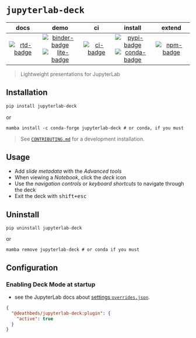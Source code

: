 # `jupyterlab-deck`

|        docs         |                        demo                         |        ci         |                      install                      |       extend        |
| :-----------------: | :-------------------------------------------------: | :---------------: | :-----------------------------------------------: | :-----------------: |
| [![rtd-badge]][rtd] | [![binder-badge]][binder]<br/>[![lite-badge]][lite] | [![ci-badge]][ci] | [![pypi-badge]][pypi]<br/>[![conda-badge]][conda] | [![npm-badge]][npm] |

[binder-badge]: https://mybinder.org/badge_logo.svg
[binder]:
  https://mybinder.org/v2/gh/deathbeds/jupyterlab-deck/HEAD?urlpath=lab/tree/examples/README.ipynb
[ci-badge]: https://img.shields.io/github/workflow/status/deathbeds/jupyterlab-deck/CI
[ci]: https://github.com/deathbeds/jupyterlab-deck/actions?query=branch%3Amain
[rtd-badge]: https://img.shields.io/readthedocs/jupyterlab-deck
[rtd]: https://jupyterlab-deck.rtfd.io
[lite-badge]:
  https://raw.githubusercontent.com/jupyterlite/jupyterlite/main/docs/_static/badge-launch.svg
[lite]:
  https://jupyterlab-deck.rtfd.io/en/stable/_static/lab/index.html?path=README.ipynb
[conda-badge]: https://img.shields.io/conda/vn/conda-forge/jupyterlab-deck
[conda]: https://anaconda.org/conda-forge/jupyterlab-deck
[pypi-badge]: https://img.shields.io/pypi/v/jupyterlab-deck
[pypi]: https://pypi.org/project/jupyterlab-deck/
[npm]: https://npmjs.com/package/@deathbeds/jupyterlab-deck
[npm-badge]: https://img.shields.io/npm/v/@deathbeds/jupyterlab-deck

> Lightweight presentations for JupyterLab

## Installation

```bash
pip install jupyterlab-deck
```

or

```
mamba install -c conda-forge jupyterlab-deck # or conda, if you must
```

> See [`CONTRIBUTING.md`][contributing] for a development installation.

[contributing]: https://github.com/deathbeds/jupyterlab-deck

## Usage

- Add _slide metadata_ with the _Advanced tools_
- When viewing a _Notebook_, click the _deck_ icon
- Use the _navigation controls_ or _keyboard shortcuts_ to navigate through the deck
- Exit the deck with <kbd>shift+esc</kbd>

## Uninstall

```
pip uninstall jupyterlab-deck
```

or

```
mamba remove jupyterlab-deck # or conda if you must
```

## Configuration

### Enabling Deck Mode at startup

- see the JupyterLab docs about [settings `overrides.json`][overrides].

```json
{
  "@deathbeds/jupyterlab-deck:plugin": {
    "active": true
  }
}
```

[overrides]:
  https://jupyterlab.readthedocs.io/en/stable/user/directories.html#overrides-json
